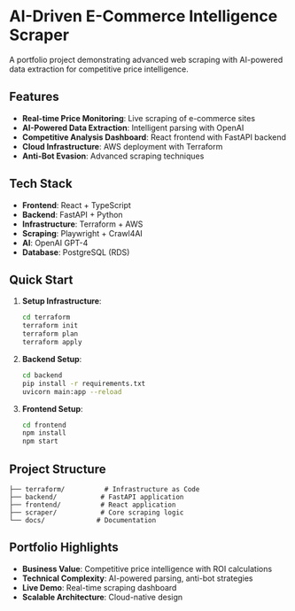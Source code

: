 # AI-Driven E-Commerce Intelligence Scraper

A portfolio project demonstrating advanced web scraping with AI-powered data extraction for competitive price intelligence.

## Features

- **Real-time Price Monitoring**: Live scraping of e-commerce sites
- **AI-Powered Data Extraction**: Intelligent parsing with OpenAI
- **Competitive Analysis Dashboard**: React frontend with FastAPI backend
- **Cloud Infrastructure**: AWS deployment with Terraform
- **Anti-Bot Evasion**: Advanced scraping techniques

## Tech Stack

- **Frontend**: React + TypeScript
- **Backend**: FastAPI + Python
- **Infrastructure**: Terraform + AWS
- **Scraping**: Playwright + Crawl4AI
- **AI**: OpenAI GPT-4
- **Database**: PostgreSQL (RDS)

## Quick Start

1. **Setup Infrastructure**:

   ```bash
   cd terraform
   terraform init
   terraform plan
   terraform apply
   ```

2. **Backend Setup**:

   ```bash
   cd backend
   pip install -r requirements.txt
   uvicorn main:app --reload
   ```

3. **Frontend Setup**:
   ```bash
   cd frontend
   npm install
   npm start
   ```

## Project Structure

```
├── terraform/          # Infrastructure as Code
├── backend/           # FastAPI application
├── frontend/          # React application
├── scraper/           # Core scraping logic
└── docs/             # Documentation
```

## Portfolio Highlights

- **Business Value**: Competitive price intelligence with ROI calculations
- **Technical Complexity**: AI-powered parsing, anti-bot strategies
- **Live Demo**: Real-time scraping dashboard
- **Scalable Architecture**: Cloud-native design
